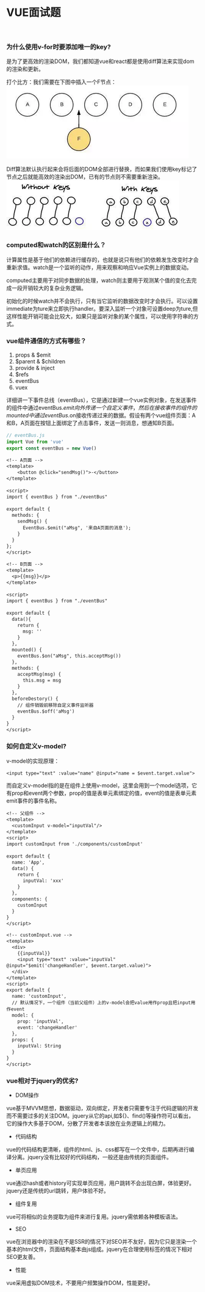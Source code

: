 # VUE面试题
<br >

### 为什么使用v-for时要添加唯一的key?

是为了更高效的渲染DOM，我们都知道vue和react都是使用diff算法来实现dom的渲染和更新。

打个比方：我们需要在下图中插入一个F节点：
![](../images/28.png)

Diff算法默认执行起来会将后面的DOM全部进行替换，而如果我们使用key标记了节点之后就能高效的渲染出DOM，已有的节点则不需要重新渲染。
![](../images/29.png)

### computed和watch的区别是什么？

计算属性是基于他们的依赖进行缓存的，也就是说只有他们的依赖发生改变时才会重新求值。watch是一个监听的动作，用来观察和响应Vue实例上的数据变动。

computed主要用于对同步数据的处理，watch则主要用于观测某个值的变化去完成一段开销较大的复杂业务逻辑。

初始化的时候watch并不会执行，只有当它监听的数据改变时才会执行。可以设置immediate为ture来立即执行handler。要深入监听一个对象可设置deep为ture,但这样性能开销可能会比较大，如果只是监听对象的某个属性，可以使用字符串的方式。

### vue组件通信的方式有哪些？
1. props & $emit
2. $parent & $children
3. provide & inject
4. $refs
5. eventBus
6. vuex

详细讲一下事件总线（eventBus），它是通过新建一个vue实例对象，在发送事件的组件中通过eventBus.$emit向外传递一个自定义事件，然后在接收事件的组件的mounted中通过eventBus.$on接收传递过来的数据。假设有两个vue组件页面：A和B，A页面在按钮上面绑定了点击事件，发送一则消息，想通知B页面。
```js
// eventBus.js
import Vue from 'vue'
export const eventBus = new Vue()
```
```vue
<!-- A页面 -->
<template>
    <button @click="sendMsg()">-</button>
</template>

<script> 
import { eventBus } from "./eventBus"

export default {
  methods: {
    sendMsg() {
      EventBus.$emit("aMsg", '来自A页面的消息');
    }
  }
}; 
</script>
```
```vue
<!-- B页面 -->
<template>
  <p>{{msg}}</p>
</template>

<script> 
import { eventBus } from "./eventBus"

export default {
  data(){
    return {
      msg: ''
    }
  },
  mounted() {
    eventBus.$on("aMsg", this.acceptMsg())
  },
  methods: {
    acceptMsg(msg) {
      this.msg = msg
    }
  },
  beforeDestory() {
    // 组件销毁前移除自定义事件监听器
    eventBus.$off('aMsg')
  }
}
</script>
```

### 如何自定义v-model?
v-model的实现原理：
```vue
<input type="text" :value="name" @input="name = $event.target.value">
```
而自定义v-model指的是在组件上使用v-model，这里会用到一个model选项，它有prop和event两个参数，prop的值是表单元素绑定的值，event的值是表单元素emit事件的事件名称。
```vue
<!-- 父组件 -->
<template>
  <customInput v-model="inputVal"/>
</template>
<script>
import customInput from './components/customInput'

export default {
  name: 'App',
  data() {
    return {
      inputVal: 'xxx'
    }
  },
  components: {
    customInput
  }
}
</script>
```
```vue
<!-- customInput.vue -->
<template>
  <div>
    {{inputVal}}
    <input type="text" :value="inputVal" @input="$emit('changeHandler', $event.target.value)">
  </div>
</template>
<script>
export default {
  name: 'customInput',
  // 默认情况下，一个组件（当前父组件）上的v-model会把value用作prop且把input用作event
  model: {
    prop: 'inputVal',
    event: 'changeHandler'
  },
  props: {
    inputVal: String
  }
}
</script>
```

### vue相对于jquery的优劣?

+ DOM操作

vue基于MVVM思想，数据驱动，双向绑定，开发者只需要专注于代码逻辑的开发而不需要过多的关注DOM。jquery从它的api,如${}、find()等操作符可以看出，它的操作大多基于DOM，分散了开发者本该放在业务逻辑上的精力。

+ 代码结构

vue的代码结构更清晰，组件的html、js、css都写在一个文件中，后期再进行编译分离。jquery没有比较好的代码结构，一般还是由传统的页面组件。

+ 单页应用

vue通过hash或者history可实现单页应用，用户跳转不会出现白屏，体验更好。jquery还是传统的url跳转，用户体验不好。

+ 组件复用

vue可将相似的业务提取为组件来进行复用。jquery需依赖各种模板语法。

+ SEO

vue在浏览器中的渲染在不是SSR的情况下对SEO并不友好，因为它只是渲染一个基本的html文件，页面结构基本由js组成。jquery在合理使用标签的情况下相对SEO更友善。

+ 性能

vue采用虚拟DOM技术，不要用户频繁操作DOM，性能更好。
